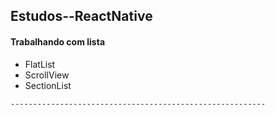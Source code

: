 ## Estudos--ReactNative

#### Trabalhando com lista 
* FlatList
* ScrollView
* SectionList
```
---------------------------------------------------------
```
